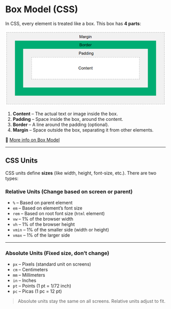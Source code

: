 # **Box Model (CSS)**

In CSS, every element is treated like a box. 
This box has **4 parts**:

![box-model](./box-model.png)

1. **Content** – The actual text or image inside the box.
2. **Padding** – Space inside the box, around the content.
3. **Border** – A line around the padding (optional).
4. **Margin** – Space outside the box, separating it from other elements.

📎 [More info on Box Model](https://www.w3schools.com/css/css_boxmodel.asp)

---

## **CSS Units**

CSS units define **sizes** (like width, height, font-size, etc.).
There are two types:

### **Relative Units** (Change based on screen or parent)

* `%` – Based on parent element
* `em` – Based on element’s font size
* `rem` – Based on root font size (`html` element)
* `vw` – 1% of the browser width
* `vh` – 1% of the browser height
* `vmin` – 1% of the smaller side (width or height)
* `vmax` – 1% of the larger side

---

### **Absolute Units** (Fixed size, don’t change)

* `px` – Pixels (standard unit on screens)
* `cm` – Centimeters
* `mm` – Millimeters
* `in` – Inches
* `pt` – Points (1 pt = 1/72 inch)
* `pc` – Picas (1 pc = 12 pt)

> Absolute units stay the same on all screens. Relative units adjust to fit.


